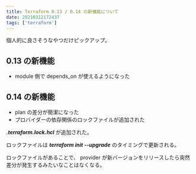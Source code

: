 ```yaml
---
title: Terraform 0.13 / 0.14 の新機能について
date: 20210312172437
tags: ['terraform']
---
```


個人的に良さそうなやつだけピックアップ。

## 0.13 の新機能
- module 側で depends_on が使えるようになった

## 0.14 の新機能
- plan の差分が簡潔になった
- プロバイダーの依存関係のロックファイルが追加された

***.terraform.lock.hcl*** が追加された。

ロックファイルは ***terraform init --upgrade*** のタイミングで更新される。

ロックファイルがあることで、 provider が新バージョンをリリースしたら突然差分が発生するみたいなことはなくなる。
